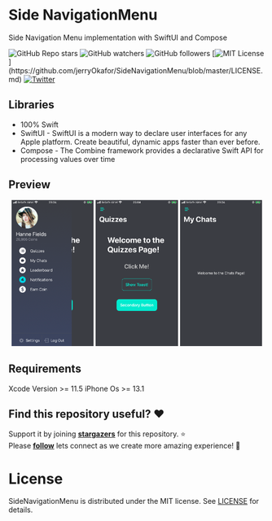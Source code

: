 # Side NavigationMenu

Side Navigation Menu implementation  with SwiftUI and Compose

![GitHub Repo stars](https://img.shields.io/github/stars/jerryOkafor/SideNavigationMenu?style=social)
![GitHub watchers](https://img.shields.io/github/watchers/jerryOkafor/SideNavigationMenu?style=social)
![GitHub followers](https://img.shields.io/github/followers/jerryOkafor?style=social)
[![MIT License](https://img.shields.io/apm/l/atomic-design-ui.svg?)](https://github.com/jerryOkafor/SideNavigationMenu/blob/master/LICENSE.md)
[![Twitter](https://img.shields.io/badge/Twitter-@Nomns0-9C27B0.svg)](https://twitter.com/Nomns0)  

## Libraries
* 100% Swift
* SwiftUI  - SwiftUI is a modern way to declare user interfaces for any Apple platform. Create beautiful, dynamic apps faster than ever before.
* Compose - The Combine framework provides a declarative Swift API for processing values over time

## Preview
<p align="center">
<img src="./preview/1.png" width="32%"/>
<img src="./preview/2.png" width="32%"/>
<img src="./preview/3.png" width="32%"/>
</p>


## Requirements
Xcode Version  >= 11.5
iPhone Os >= 13.1

## Find this repository useful? :heart:
Support it by joining __[stargazers](    https://github.com/jerryOkafor/SideNavigationMenu/stargazers)__ for this repository. :star: <br>
Please __[follow](https://twitter.com/Nomns0)__ lets connect as we create more amazing experience! 🤩

# License
SideNavigationMenu is distributed under the MIT license. See [LICENSE](https://github.com/jerryOkafor/SideNavigationMenu/blob/master/LICENSE) for details.